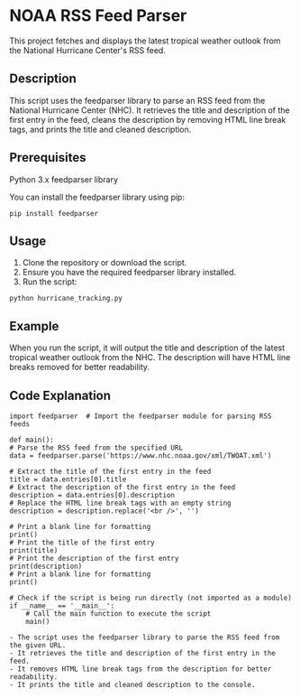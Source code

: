 
# NOAA RSS Feed Parser

This project fetches and displays the latest tropical weather outlook from the National Hurricane Center's RSS feed.

## Description

This script uses the feedparser library to parse an RSS feed from the National Hurricane Center (NHC). It retrieves the title and description of the first entry in the feed, cleans the description by removing HTML line break tags, and prints the title and cleaned description.
## Prerequisites

Python 3.x
feedparser library

You can install the feedparser library using pip:

```pip install feedparser```

## Usage

1. Clone the repository or download the script.
2. Ensure you have the required feedparser library installed.
3. Run the script:

```python hurricane_tracking.py```


## Example

When you run the script, it will output the title and description of the latest tropical weather outlook from the NHC. The description will have HTML line breaks removed for better readability.
## Code Explanation

``` 
import feedparser  # Import the feedparser module for parsing RSS feeds

def main():
# Parse the RSS feed from the specified URL
data = feedparser.parse('https://www.nhc.noaa.gov/xml/TWOAT.xml')

# Extract the title of the first entry in the feed
title = data.entries[0].title
# Extract the description of the first entry in the feed
description = data.entries[0].description
# Replace the HTML line break tags with an empty string
description = description.replace('<br />', '')

# Print a blank line for formatting
print()
# Print the title of the first entry
print(title)
# Print the description of the first entry
print(description)
# Print a blank line for formatting
print()

# Check if the script is being run directly (not imported as a module)
if __name__ == '__main__':
	# Call the main function to execute the script
	main()
```
	
	- The script uses the feedparser library to parse the RSS feed from the given URL.
	- It retrieves the title and description of the first entry in the feed.
	- It removes HTML line break tags from the description for better readability.
	- It prints the title and cleaned description to the console.
